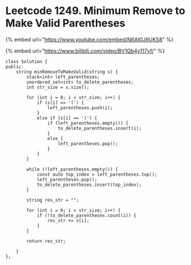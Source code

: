 # Leetcode 1249. Minimum Remove to Make Valid Parentheses

{% embed url="https://www.youtube.com/embed/N6At0J9UKS8" %}

{% embed url="https://www.bilibili.com/video/BV1Qb4y117yf/" %}

```text
class Solution {
public:
    string minRemoveToMakeValid(string s) {
        stack<int> left_parentheses;
        unordered_set<int> to_delete_parentheses;
        int str_size = s.size();

        for (int i = 0; i < str_size; i++) {
            if (s[i] == '(') {
                left_parentheses.push(i);
            }
            else if (s[i] == ')') {
                if (left_parentheses.empty()) {
                    to_delete_parentheses.insert(i);
                }
                else {
                    left_parentheses.pop();
                }
            }
        }

        while (!left_parentheses.empty()) {
            const auto top_index = left_parentheses.top();
            left_parentheses.pop();
            to_delete_parentheses.insert(top_index);
        }

        string res_str = "";

        for (int i = 0; i < str_size; i++) {
            if (!to_delete_parentheses.count(i)) {
                res_str += s[i];
            }
        }

        return res_str;

    }
};
```

